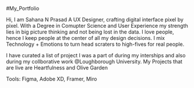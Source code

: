 #My_Portfolio

Hi, I am Sahana N Prasad
A UX Designer, crafting digital interface pixel by pixel.
With a Degree in Comupter Science and User Experience my strength lies in big picture thinking and not being lost in the data. I love people, hence I keep people at the center of all my design decisions.
I mix Technology + Emotions to turn head scraters to high-fives for real people.

I have curated a list of project I was a part of during my interships and also during my collborative work @Loughborough University.
My Projects that are live are Heartfulness and Olive Garden

Tools: Figma, Adobe XD, Framer, Miro
